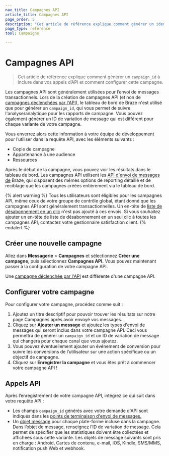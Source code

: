 ```yaml
---
nav_title: Campagnes API
article_title: Campagnes API
page_order: 5
description: "Cet article de référence explique comment générer un identifiant de campagne à inclure dans vos appels API et comment configurer cette campagne."
page_type: reference
tool: Campaigns

---
```

# Campagnes API

> Cet article de référence explique comment générer un `campaign_id` à inclure dans vos appels d’API et comment configurer cette campagne.

Les campagnes API sont généralement utilisées pour l’envoi de messages transactionnels. Lors de la création de campagnes API (et non de [campagnes déclenchées par l'API]({{site.baseurl}}/user_guide/engagement_tools/campaigns/building_campaigns/delivery_types/api_triggered_delivery/)), le tableau de bord de Braze n'est utilisé que pour générer un `campaign_id`, qui vous permet de suivre l'analyse/analytique pour les rapports de campagne. Vous pouvez également générer un ID de variation de message qui est différent pour chaque variante de votre campagne. 

Vous enverrez alors cette information à votre équipe de développement pour l’utiliser dans la requête API, avec les éléments suivants :
- Copie de campagne
- Appartenance à une audience
- Ressources

Après le début de la campagne, vous pouvez voir les résultats dans le tableau de bord. Les campagnes API utilisent les [API d'envoi de messages de]({{site.baseurl}}/api/endpoints/messaging/) Braze, qui disposent des mêmes options de reporting détaillé et de reciblage que les campagnes créées entièrement via le tableau de bord.

{% alert warning %}
Tous les utilisateurs sont éligibles pour les campagnes API, même ceux de votre groupe de contrôle global, étant donné que les campagnes API sont généralement transactionnelles. Un en-tête de [liste de désabonnement en un clic]({{site.baseurl}}/user_guide/administrative/app_settings/email_settings/#list-unsubscribe) n'est pas ajouté à ces envois. Si vous souhaitez ajouter un en-tête de liste de désabonnement en un seul clic à toutes les campagnes API, contactez votre gestionnaire satisfaction client.
{% endalert %}

## Créer une nouvelle campagne

Allez dans **Messagerie** > **Campagnes** et sélectionnez **Créer une campagne**, puis sélectionnez **Campagnes API.** Vous pouvez maintenant passer à la configuration de votre campagne API.

Une [campagne déclenchée par l'API]({{site.baseurl}}/user_guide/engagement_tools/campaigns/building_campaigns/delivery_types/api_triggered_delivery/) est différente d'une campagne API.

## Configurer votre campagne

Pour configurer votre campagne, procédez comme suit :

1. Ajoutez un titre descriptif pour pouvoir trouver les résultats sur notre page Campagnes après avoir envoyé vos messages.
2. Cliquez sur **Ajouter un message** et ajoutez les types d'envoi de messages qui seront inclus dans votre campagne API. Ceci vous permettra de générer un `campaign_id` et un ID de variation de message qui changera pour chaque canal que vous ajoutez. 
3. Vous pouvez éventuellement ajouter un événement de conversion pour suivre les conversions de l’utilisateur sur une action spécifique ou un objectif de campagne.
4. Cliquez sur **Enregistrer la campagne** et vous êtes prêt à commencer votre campagne API !

## Appels API

Après l’enregistrement de votre campagne API, intégrez ce qui suit dans votre requête API : 
- Les champs `campaign_id` générés avec votre demande d'API sont indiqués dans les [points de terminaison d'envoi de messages.]({{site.baseurl}}/api/endpoints/messaging/#send-endpoints)
- Un [objet message]({{site.baseurl}}/api/objects_filters/#messaging-objects) pour chaque plate-forme incluse dans la campagne. Dans l’objet de message, renseignez l’ID de variation de message. Cela permet de spécifier que les statistiques doivent être collectées et affichées sous cette variante. Les objets de message suivants sont pris en charge : Android, Cartes de contenu, e-mail, iOS, Kindle, SMS/MMS, notification push Web et webhook.


